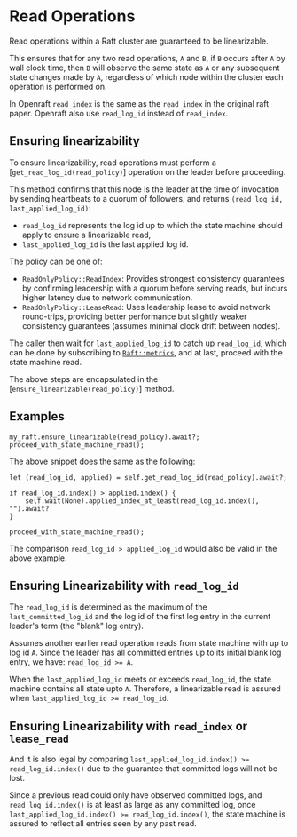 # Read Operations

Read operations within a Raft cluster are guaranteed to be linearizable.

This ensures that for any two read operations,
`A` and `B`, if `B` occurs after `A` by wall clock time,
then `B` will observe the same state as `A` or any subsequent state changes made by `A`,
regardless of which node within the cluster each operation is performed on.

In Openraft `read_index` is the same as the `read_index` in the original raft paper.
Openraft also use `read_log_id` instead of `read_index`.

## Ensuring linearizability

To ensure linearizability, read operations must perform a [`get_read_log_id(read_policy)`] operation on the leader before proceeding.

This method confirms that this node is the leader at the time of invocation by sending heartbeats to a quorum of followers, and returns `(read_log_id, last_applied_log_id)`:
- `read_log_id` represents the log id up to which the state machine should apply to ensure a
  linearizable read,
- `last_applied_log_id` is the last applied log id.

The policy can be one of:
- `ReadOnlyPolicy::ReadIndex`: Provides strongest consistency guarantees by confirming
  leadership with a quorum before serving reads, but incurs higher latency due to network
  communication.
- `ReadOnlyPolicy::LeaseRead`: Uses leadership lease to avoid network round-trips, providing
  better performance but slightly weaker consistency guarantees (assumes minimal clock drift
  between nodes).

The caller then wait for `last_applied_log_id` to catch up `read_log_id`, which can be done by subscribing to [`Raft::metrics`],
and at last, proceed with the state machine read.

The above steps are encapsulated in the [`ensure_linearizable(read_policy)`] method.

## Examples

```ignore
my_raft.ensure_linearizable(read_policy).await?;
proceed_with_state_machine_read();
```

The above snippet does the same as the following:

```ignore
let (read_log_id, applied) = self.get_read_log_id(read_policy).await?;

if read_log_id.index() > applied.index() {
    self.wait(None).applied_index_at_least(read_log_id.index(), "").await?
}

proceed_with_state_machine_read();
```

The comparison `read_log_id > applied_log_id` would also be valid in the above example.


## Ensuring Linearizability with `read_log_id`

The `read_log_id` is determined as the maximum of the `last_committed_log_id` and the
log id of the first log entry in the current leader's term (the "blank" log entry).

Assumes another earlier read operation reads from state machine with up to log id `A`.
Since the leader has all committed entries up to its initial blank log entry,
we have: `read_log_id >= A`.

When the `last_applied_log_id` meets or exceeds `read_log_id`,
the state machine contains all state upto `A`. Therefore, a linearizable read is assured
when `last_applied_log_id >= read_log_id`.


## Ensuring Linearizability with `read_index` or `lease_read`

And it is also legal by comparing `last_applied_log_id.index() >= read_log_id.index()`
due to the guarantee that committed logs will not be lost.

Since a previous read could only have observed committed logs, and `read_log_id.index()` is
at least as large as any committed log, once `last_applied_log_id.index() >= read_log_id.index()`, the state machine is assured to reflect all entries seen by any past read.


[`ensure_linearizable()`]: crate::Raft::ensure_linearizable
[`get_read_log_id()`]: crate::Raft::get_read_log_id
[`Raft::metrics`]: crate::Raft::metrics
